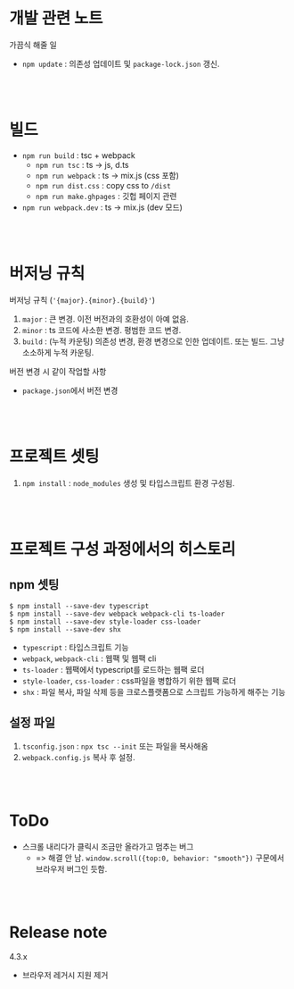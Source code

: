 # 개발 관련 노트

가끔식 해줄 일
* `npm update` : 의존성 업데이트 및 `package-lock.json` 갱신.



<br><br>

# 빌드
- `npm run build` : tsc + webpack
  - `npm run tsc` : ts -> js, d.ts
  - `npm run webpack` : ts -> mix.js (css 포함)
  - `npm run dist.css` : copy css to `/dist`
  - `npm run make.ghpages` : 깃헙 페이지 관련
- `npm run webpack.dev` : ts -> mix.js (dev 모드)



<br><br>

# 버저닝 규칙
버저닝 규칙 (`'{major}.{minor}.{build}'`)
1. `major` : 큰 변경. 이전 버전과의 호환성이 아예 없음.
2. `minor` : ts 코드에 사소한 변경. 평범한 코드 변경.
3. `build` : (누적 카운팅) 의존성 변경, 환경 변경으로 인한 업데이트. 또는 빌드. 그냥 소소하게 누적 카운팅.


버전 변경 시 같이 작업할 사항
- `package.json`에서 버전 변경



<br><br>

# 프로젝트 셋팅
1. `npm install` : `node_modules` 생성 및 타입스크립트 환경 구성됨.



<br><br>

# 프로젝트 구성 과정에서의 히스토리
## npm 셋팅
```console
$ npm install --save-dev typescript
$ npm install --save-dev webpack webpack-cli ts-loader
$ npm install --save-dev style-loader css-loader
$ npm install --save-dev shx
```
- `typescript` : 타입스크립트 기능
- `webpack`, `webpack-cli` : 웹팩 및 웹팩 cli
- `ts-loader` : 웹팩에서 typescript를 로드하는 웹팩 로더
- `style-loader`, `css-loader` : css파일을 병합하기 위한 웹팩 로더
- `shx` : 파일 복사, 파일 삭제 등을 크로스플랫폼으로 스크립트 가능하게 해주는 기능

## 설정 파일
1. `tsconfig.json` : `npx tsc --init` 또는 파일을 복사해옴
2. `webpack.config.js` 복사 후 설정.



<br><br>

# ToDo
- 스크롤 내리다가 클릭시 조금만 올라가고 멈추는 버그 
  * => 해결 안 남. `window.scroll({top:0, behavior: "smooth"})` 구문에서 브라우저 버그인 듯함.



<br><br>

# Release note
4.3.x
- 브라우저 레거시 지원 제거